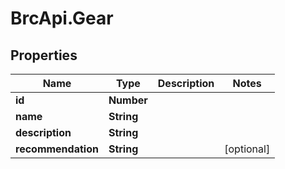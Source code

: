 # BrcApi.Gear

## Properties
Name | Type | Description | Notes
------------ | ------------- | ------------- | -------------
**id** | **Number** |  | 
**name** | **String** |  | 
**description** | **String** |  | 
**recommendation** | **String** |  | [optional] 


